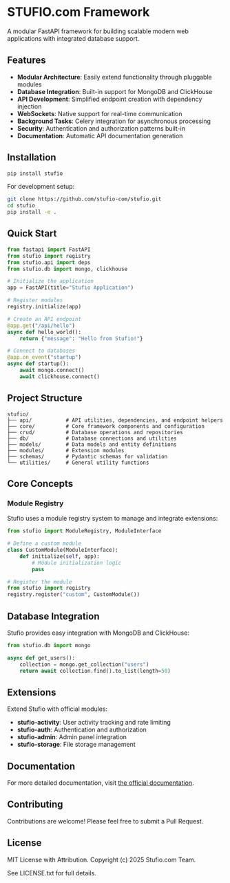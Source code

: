 # STUFIO.com Framework

A modular FastAPI framework for building scalable modern web applications with integrated database support.

## Features

- **Modular Architecture**: Easily extend functionality through pluggable modules
- **Database Integration**: Built-in support for MongoDB and ClickHouse
- **API Development**: Simplified endpoint creation with dependency injection
- **WebSockets**: Native support for real-time communication
- **Background Tasks**: Celery integration for asynchronous processing
- **Security**: Authentication and authorization patterns built-in
- **Documentation**: Automatic API documentation generation

## Installation

```bash
pip install stufio
```

For development setup:

```bash
git clone https://github.com/stufio-com/stufio.git
cd stufio
pip install -e .
```

## Quick Start

```python
from fastapi import FastAPI
from stufio import registry
from stufio.api import deps
from stufio.db import mongo, clickhouse

# Initialize the application
app = FastAPI(title="Stufio Application")

# Register modules
registry.initialize(app)

# Create an API endpoint
@app.get("/api/hello")
async def hello_world():
    return {"message": "Hello from Stufio!"}

# Connect to databases
@app.on_event("startup")
async def startup():
    await mongo.connect()
    await clickhouse.connect()
```

## Project Structure

```
stufio/
├── api/           # API utilities, dependencies, and endpoint helpers
├── core/          # Core framework components and configuration
├── crud/          # Database operations and repositories
├── db/            # Database connections and utilities
├── models/        # Data models and entity definitions
├── modules/       # Extension modules
├── schemas/       # Pydantic schemas for validation
└── utilities/     # General utility functions
```

## Core Concepts

### Module Registry

Stufio uses a module registry system to manage and integrate extensions:

```python
from stufio import ModuleRegistry, ModuleInterface

# Define a custom module
class CustomModule(ModuleInterface):
    def initialize(self, app):
        # Module initialization logic
        pass

# Register the module
from stufio import registry
registry.register("custom", CustomModule())
```

## Database Integration

Stufio provides easy integration with MongoDB and ClickHouse:

```python
from stufio.db import mongo

async def get_users():
    collection = mongo.get_collection("users")
    return await collection.find().to_list(length=50)
```

## Extensions

Extend Stufio with official modules:

- **stufio-activity**: User activity tracking and rate limiting
- **stufio-auth**: Authentication and authorization
- **stufio-admin**: Admin panel integration
- **stufio-storage**: File storage management

## Documentation

For more detailed documentation, visit [the official documentation](https://docs.stufio.com).

## Contributing

Contributions are welcome! Please feel free to submit a Pull Request.

## License

MIT License with Attribution. Copyright (c) 2025 Stufio.com Team.

See LICENSE.txt for full details.